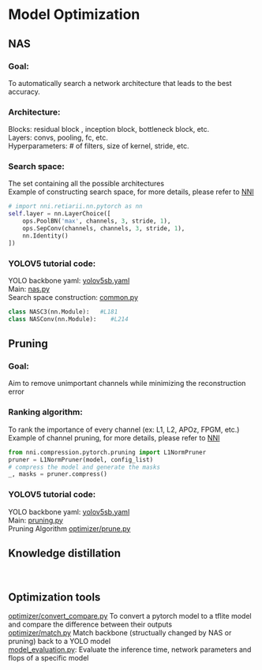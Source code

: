 # Model Optimization

## NAS 

### Goal: 
To automatically search a network architecture that leads to the best accuracy. 

### Architecture:
Blocks: residual block , inception block, bottleneck block, etc. <br>
Layers: convs, pooling, fc, etc.<br>
Hyperparameters: # of filters, size of kernel, stride, etc.<br>

### Search space:
The set containing all the possible architectures <br>
Example of constructing search space, for more details, please refer to [NNI](https://nni.readthedocs.io/en/stable/nas/construct_space.html)
```python
# import nni.retiarii.nn.pytorch as nn
self.layer = nn.LayerChoice([
    ops.PoolBN('max', channels, 3, stride, 1),
    ops.SepConv(channels, channels, 3, stride, 1),
    nn.Identity()
])
```

### YOLOV5 tutorial code: <br>
YOLO backbone yaml: [yolov5sb.yaml](https://github.com/Raychen0617/yolov5_optimization/blob/master/models/yolov5sb.yaml)<br>
Main: [nas.py](https://github.com/Raychen0617/yolov5_optimization/blob/master/nas.py) <br>
Search space construction: [common.py](https://github.com/Raychen0617/yolov5_optimization/blob/master/models/common.py)
```python
class NASC3(nn.Module):   #L181
class NASConv(nn.Module):    #L214
```

## Pruning 
### Goal: 
Aim to remove unimportant channels while minimizing the reconstruction error  <br>

### Ranking algorithm: 
To rank the importance of every channel (ex: L1, L2, APOz, FPGM, etc.) <br>
Example of channel pruning, for more details, please refer to [NNI](https://nni.readthedocs.io/en/stable/tutorials/pruning_quick_start_mnist.html)
```python 
from nni.compression.pytorch.pruning import L1NormPruner
pruner = L1NormPruner(model, config_list)
# compress the model and generate the masks
_, masks = pruner.compress()
```
### YOLOV5 tutorial code: <br>
YOLO backbone yaml: [yolov5sb.yaml](https://github.com/Raychen0617/yolov5_optimization/blob/master/models/yolov5sb.yaml)<br>
Main: [pruning.py](https://github.com/Raychen0617/yolov5_optimization/blob/master/pruning.py) <br>
Pruning Algorithm [optimizer/prune.py](https://github.com/Raychen0617/yolov5_optimization/blob/master/optimizer/prune.py)<br>

## Knowledge distillation 
<br>

## Optimization tools
[optimizer/convert_compare.py](https://github.com/Raychen0617/yolov5_optimization/blob/master/optimizer/convert_compare.py) To convert a pytorch model to a tflite model and compare the difference between their outputs<br>
[optimizer/match.py](https://github.com/Raychen0617/yolov5_optimization/blob/master/optimizer/match.py) Match backbone (structually changed by NAS or pruning) back to a YOLO model<br>
[model_evaluation.py](https://github.com/Raychen0617/yolov5_optimization/blob/master/optimizer/model_evaluation.py): Evaluate the inference time, network parameters and flops of a specific model<br>

